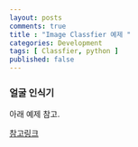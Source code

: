 ```yaml
---
layout: posts
comments: true
title : "Image Classfier 예제 "
categories: Development
tags: [ Classfier, python ]
published: false
---
```


### 얼굴 인식기

아래 예제 참고.

[참고링크](http://naver.me/G1IpijL9)